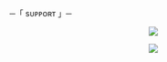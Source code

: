 ─「 sᴜᴩᴩᴏʀᴛ 」─
</h3>

<p align="center">
<a href="https://telegram.me/gemini_hakutakaa"><img src="https://img.shields.io/badge/-Support%20Group-blue.svg?style=for-the-badge&logo=Telegram"></a>
</p>

<p align="center">
<a href="https://telegram.me/alivenotalliance"><img src="https://img.shields.io/badge/%20Anonymous-blue.svg?style=for-the-badge&logo=Telegram"></a>
</p>

<h3 align="center">